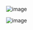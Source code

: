 ![image](https://github.com/milkafasikag/machine-learning/assets/119007476/5bdae60d-ca2b-4339-8b46-6c67d1213dd7)

![image](https://github.com/milkafasikag/machine-learning/assets/119007476/5d420227-3755-4b07-8872-732d2cf32910)



